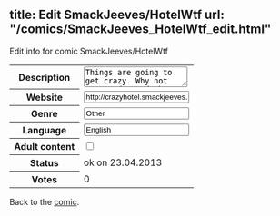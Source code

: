 title: Edit SmackJeeves/HotelWtf
url: "/comics/SmackJeeves_HotelWtf_edit.html"
---
Edit info for comic SmackJeeves/HotelWtf

<form name="comic" action="http://gaepostmail.appengine.com/comic" name="post">
<table class="comicinfo">
<tr>
<th>Description</th><td><textarea name="description">Things are going to get crazy. Why not come and spend the night in the wackiest hotel of all. --------------------------------------------------------- Are we still a hotel? Seems more like a house to me. ~Lord Darky-Senpai</textarea></td>
</tr>
<tr>
<th>Website</th><td><input type="text" name="url" value="http://crazyhotel.smackjeeves.com/comics/"/></td>
</tr>
<tr>
<th>Genre</th><td><input type="text" name="genre" value="Other"/></td>
</tr>
<tr>
<th>Language</th><td><input type="text" name="language" value="English"/></td>
</tr>
<tr>
<th>Adult content</th><td><input type="checkbox" name="adult" value="adult" /></td>
</tr>
<tr>
<th>Status</th><td>ok on 23.04.2013</td>
</tr>
<tr>
<th>Votes</th><td>0</div></td>
</tr>
</table>
</form>

Back to the [comic](/comics/SmackJeeves_HotelWtf.html).
